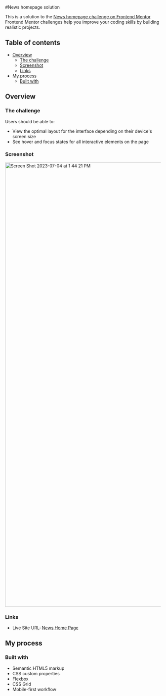 #News homepage solution

This is a solution to the [News homepage challenge on Frontend Mentor](https://www.frontendmentor.io/challenges/news-homepage-H6SWTa1MFl). Frontend Mentor challenges help you improve your coding skills by building realistic projects. 

## Table of contents

- [Overview](#overview)
  - [The challenge](#the-challenge)
  - [Screenshot](#screenshot)
  - [Links](#links)
- [My process](#my-process)
  - [Built with](#built-with)

## Overview

### The challenge

Users should be able to:

- View the optimal layout for the interface depending on their device's screen size
- See hover and focus states for all interactive elements on the page

### Screenshot

<img width="1436" alt="Screen Shot 2023-07-04 at 1 44 21 PM" src="https://github.com/Arkitecth/news-webpage/assets/65973967/9e0b15e8-4afa-4dde-a852-6f82fba327bd">

### Links

- Live Site URL: [News Home Page](https://arkitecth.github.io/news-webpage/)

## My process

### Built with
- Semantic HTML5 markup
- CSS custom properties
- Flexbox
- CSS Grid
- Mobile-first workflow

